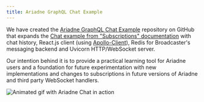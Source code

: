 ```yaml
---
title: Ariadne GraphQL Chat Example
---
```


We have created the [Ariadne GraphQL Chat Example](https://github.com/mirumee/ariadne-graphql-chat-example) repository on GitHub that expands the [Chat example from "Subscriptions" documentation](/docs/subscriptions#simple-chat-example) with chat history, React.js client (using [Apollo-Client](https://www.apollographql.com/docs/react/data/subscriptions/)), Redis for Broadcaster's messaging backend and Uvicorn HTTP/WebSocket server.

Our intention behind it is to provide a practical learning tool for Ariadne users and a foundation for future experimentation with new implementations and changes to subscriptions in future versions of Ariadne and third party WebSocket handlers.

![Animated gif with Ariadne Chat in action](https://user-images.githubusercontent.com/750553/205963257-39d062a8-34d5-4f65-b8a5-608aee5c2a46.gif)
